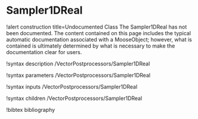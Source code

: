 <!-- MOOSE Documentation Stub: Remove this when content is added. -->

# Sampler1DReal

!alert construction title=Undocumented Class
The Sampler1DReal has not been documented. The content contained on this page includes the
typical automatic documentation associated with a MooseObject; however, what is contained is
ultimately determined by what is necessary to make the documentation clear for users.

!syntax description /VectorPostprocessors/Sampler1DReal

!syntax parameters /VectorPostprocessors/Sampler1DReal

!syntax inputs /VectorPostprocessors/Sampler1DReal

!syntax children /VectorPostprocessors/Sampler1DReal

!bibtex bibliography
